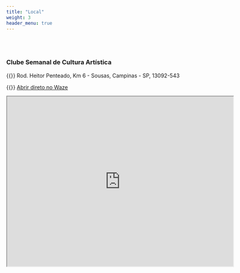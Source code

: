```yaml
---
title: "Local"
weight: 3
header_menu: true
---
```


<br/><br/>

### Clube Semanal de Cultura Artística

{{<icon class="fa fa-map-marker">}} Rod. Heitor Penteado, Km 6 - Sousas, Campinas - SP, 13092-543

{{<icon class="fa fa-map-o">}}&nbsp;[Abrir direto no Waze](https://www.waze.com/en/live-map/directions/br/sp/clube-semanal-de-cultura-artistica?place=ChIJdxGHEsTPyJQRuEawFcn_BrA)

<iframe src="https://embed.waze.com/iframe?zoom=16&lat=-22.878406&lon=-47.053564&ct=livemap" width="600" height="450" allowfullscreen></iframe>